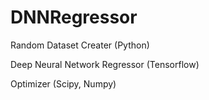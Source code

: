 # DNNRegressor
Random Dataset Creater (Python)

Deep Neural Network Regressor (Tensorflow)

Optimizer (Scipy, Numpy)
